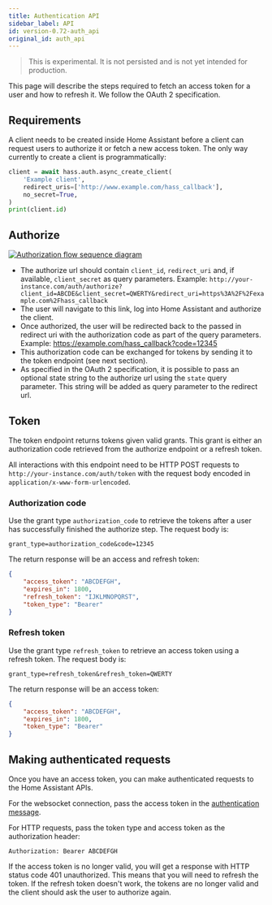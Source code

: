 ```yaml
---
title: Authentication API
sidebar_label: API
id: version-0.72-auth_api
original_id: auth_api
---
```


> This is experimental. It is not persisted and is not yet intended for production.

This page will describe the steps required to fetch an access token for a user and how to refresh it. We follow the OAuth 2 specification.

## Requirements

A client needs to be created inside Home Assistant before a client can request users to authorize it or fetch a new access token. The only way currently to create a client is programmatically:

```python
client = await hass.auth.async_create_client(
    'Example client',
    redirect_uris=['http://www.example.com/hass_callback'],
    no_secret=True,
)
print(client.id)
```

## Authorize

[![Authorization flow sequence diagram](/img/en/auth/authorize_flow.png)](https://www.websequencediagrams.com/?lz=dGl0bGUgQXV0aG9yaXphdGlvbiBGbG93CgpVc2VyIC0-IENsaWVudDogTG9nIGludG8gSG9tZSBBc3Npc3RhbnQKABoGIC0-IFVzZXI6AEMJZSB1cmwgAD4JACgOOiBHbyB0bwAeBWFuZCBhAC0ICgBQDgB1DACBFw5jb2RlAHELAE4RZXQgdG9rZW5zIGZvcgAoBgBBGlQAJQUK&s=qsd)

 - The authorize url should contain `client_id`, `redirect_uri` and, if available, `client_secret` as query parameters. Example: `http://your-instance.com/auth/authorize?client_id=ABCDE&client_secret=QWERTY&redirect_uri=https%3A%2F%2Fexample.com%2Fhass_callback`
 - The user will navigate to this link, log into Home Assistant and authorize the client.
 - Once authorized, the user will be redirected back to the passed in redirect uri with the authorization code as part of the query parameters. Example: https://example.com/hass_callback?code=12345
 - This authorization code can be exchanged for tokens by sending it to the token endpoint (see next section).
 - As specified in the OAuth 2 specification, it is possible to pass an optional state string to the authorize url using the `state` query parameter. This string will be added as query parameter to the redirect url.

## Token

The token endpoint returns tokens given valid grants. This grant is either an authorization code retrieved from the authorize endpoint or a refresh token.

All interactions with this endpoint need to be HTTP POST requests to `http://your-instance.com/auth/token` with the request body encoded in `application/x-www-form-urlencoded`.

### Authorization code

Use the grant type `authorization_code` to retrieve the tokens after a user has successfully finished the authorize step. The request body is:

```
grant_type=authorization_code&code=12345
```

The return response will be an access and refresh token:

```json
{
    "access_token": "ABCDEFGH",
    "expires_in": 1800,
    "refresh_token": "IJKLMNOPQRST",
    "token_type": "Bearer"
}
```

### Refresh token

Use the grant type `refresh_token` to retrieve an access token using a refresh token. The request body is:

```
grant_type=refresh_token&refresh_token=QWERTY
```

The return response will be an access token:

```json
{
    "access_token": "ABCDEFGH",
    "expires_in": 1800,
    "token_type": "Bearer"
}
```

## Making authenticated requests

Once you have an access token, you can make authenticated requests to the Home Assistant APIs.

For the websocket connection, pass the access token in the [authentication message](http://localhost:3000/docs/en/external_api_websocket.html#authentication-phase).

For HTTP requests, pass the token type and access token as the authorization header:

```
Authorization: Bearer ABCDEFGH
```

If the access token is no longer valid, you will get a response with HTTP status code 401 unauthorized. This means that you will need to refresh the token. If the refresh token doesn't work, the tokens are no longer valid and the client should ask the user to authorize again.
